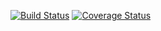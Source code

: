 [![Build Status](https://travis-ci.com/DataScienceDiscord/Charlotte.svg?branch=master)](https://travis-ci.com/DataScienceDiscord/Charlotte)
[![Coverage Status](https://coveralls.io/repos/github/DataScienceDiscord/Charlotte/badge.svg?branch=master)](https://coveralls.io/github/DataScienceDiscord/Charlotte?branch=master)